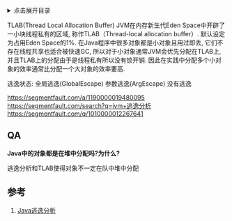 <details>
<summary>点击展开目录</summary>
<!-- TOC -->

- [QA](#qa)
- [参考](#参考)

<!-- /TOC -->
</details>

TLAB(Thread Local Allocation Buffer)
JVM在内存新生代Eden Space中开辟了一小块线程私有的区域, 称作TLAB（Thread-local allocation buffer）. 默认设定为占用Eden Space的1%. 在Java程序中很多对象都是小对象且用过即丢, 它们不存在线程共享也适合被快速GC, 所以对于小对象通常JVM会优先分配在TLAB上, 并且TLAB上的分配由于是线程私有所以没有锁开销. 因此在实践中分配多个小对象的效率通常比分配一个大对象的效率要高.

逃逸状态:
全局逃逸(GlobalEscape)
参数逃逸(ArgEscape)
没有逃逸

https://segmentfault.com/a/1190000019480095
https://segmentfault.com/search?q=jvm+逃逸分析
https://segmentfault.com/q/1010000012267641

## QA

**Java中的对象都是在堆中分配吗?为什么?**

逃逸分析和TLAB使得对象不一定在队中堆中分配


## 参考

1. [Java逃逸分析](https://segmentfault.com/a/1190000019480095)

